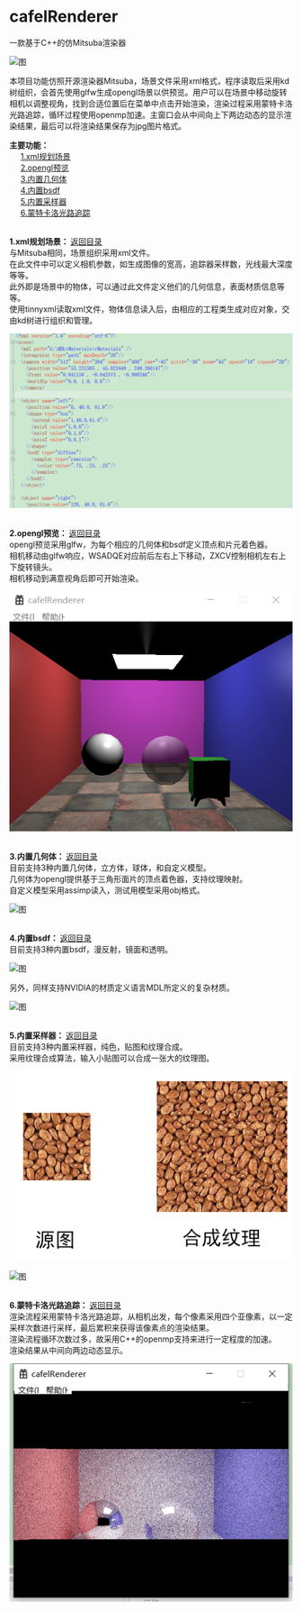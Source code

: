 # cafelRenderer
一款基于C++的仿Mitsuba渲染器

![图](pic/image0.jpg)

本项目功能仿照开源渲染器Mitsuba，场景文件采用xml格式，程序读取后采用kd树组织，会首先使用glfw生成opengl场景以供预览。用户可以在场景中移动旋转相机以调整视角，找到合适位置后在菜单中点击开始渲染，渲染过程采用蒙特卡洛光路追踪，循环过程使用openmp加速。主窗口会从中间向上下两边动态的显示渲染结果，最后可以将渲染结果保存为jpg图片格式。

<span id="jump"><b>主要功能：</b></span><br/>
&nbsp;&nbsp;&nbsp;&nbsp;&nbsp;<a href="#jump1">1.xml规划场景</a><br>
&nbsp;&nbsp;&nbsp;&nbsp;&nbsp;<a href="#jump2">2.opengl预览</a><br>
&nbsp;&nbsp;&nbsp;&nbsp;&nbsp;<a href="#jump3">3.内置几何体</a><br>
&nbsp;&nbsp;&nbsp;&nbsp;&nbsp;<a href="#jump4">4.内置bsdf</a><br>
&nbsp;&nbsp;&nbsp;&nbsp;&nbsp;<a href="#jump5">5.内置采样器</a><br>
&nbsp;&nbsp;&nbsp;&nbsp;&nbsp;<a href="#jump6">6.蒙特卡洛光路追踪</a><br>

<br/>
<span id="jump1"><b>1.xml规划场景： </b><a href="#jump">返回目录</a></span><br>
与Mitsuba相同，场景组织采用xml文件。<br/>
在此文件中可以定义相机参数，如生成图像的宽高，追踪器采样数，光线最大深度等等。<br/>
此外即是场景中的物体，可以通过此文件定义他们的几何信息，表面材质信息等等。<br/>
使用tinnyxml读取xml文件，物体信息读入后，由相应的工程类生成对应对象，交由kd树进行组织和管理。<br/>

![图](pic/xml.png)

<br/>
<span id="jump2"><b>2.opengl预览： </b><a href="#jump">返回目录</a></span><br>
opengl预览采用glfw，为每个相应的几何体和bsdf定义顶点和片元着色器。<br/>
相机移动由glfw响应，WSADQE对应前后左右上下移动，ZXCV控制相机左右上下旋转镜头。<br/>
相机移动到满意视角后即可开始渲染。<br/>

![图](pic/gl.png)

<br/>
<span id="jump3"><b>3.内置几何体： </b><a href="#jump">返回目录</a></span><br>
目前支持3种内置几何体，立方体，球体，和自定义模型。<br/>
几何体为opengl提供基于三角形面片的顶点着色器，支持纹理映射。<br/>
自定义模型采用assimp读入，测试用模型采用obj格式。<br/>

![图](pic/image2.jpg)

<br/>
<span id="jump4"><b>4.内置bsdf： </b><a href="#jump">返回目录</a></span><br>
目前支持3种内置bsdf，漫反射，镜面和透明。<br/>

![图](pic/image1.jpg)

另外，同样支持NVIDIA的材质定义语言MDL所定义的复杂材质。<br/>

![图](pic/image3.jpg)

<br/>
<span id="jump5"><b>5.内置采样器： </b><a href="#jump">返回目录</a></span><br>
目前支持3种内置采样器，纯色，贴图和纹理合成。<br/>
采用纹理合成算法，输入小贴图可以合成一张大的纹理图。<br/>

![图](pic/synthesis.png)

![图](pic/image4.jpg)

<br/>
<span id="jump6"><b>6.蒙特卡洛光路追踪： </b><a href="#jump">返回目录</a></span><br>
渲染流程采用蒙特卡洛光路追踪，从相机出发，每个像素采用四个亚像素，以一定采样次数进行采样，最后累积来获得该像素点的渲染结果。<br/>
渲染流程循环次数过多，故采用C++的openmp支持来进行一定程度的加速。<br/>
渲染结果从中间向两边动态显示。<br/>

![图](pic/process.png)
